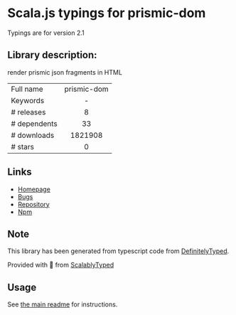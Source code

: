 
# Scala.js typings for prismic-dom

Typings are for version 2.1

## Library description:
render prismic json fragments in HTML

|                    |                 |
| ------------------ | :-------------: |
| Full name          | prismic-dom |
| Keywords           | - |
| # releases         | 8 |
| # dependents       | 33 |
| # downloads        | 1821908 |
| # stars            | 0 |

## Links
- [Homepage](https://github.com/prismicio/prismic-dom#readme)
- [Bugs](https://github.com/prismicio/prismic-dom/issues)
- [Repository](https://github.com/prismicio/prismic-dom)
- [Npm](https://www.npmjs.com/package/prismic-dom)
    


## Note
This library has been generated from typescript code from [DefinitelyTyped](https://definitelytyped.org).

Provided with :purple_heart: from [ScalablyTyped](https://github.com/oyvindberg/ScalablyTyped)

## Usage
See [the main readme](../../readme.md) for instructions.


